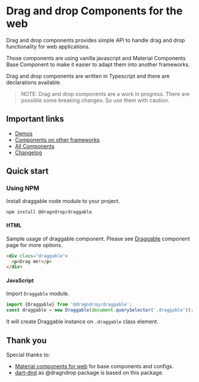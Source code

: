 # Drag and drop Components for the web

Drag and drop components provides simple API to handle drag and drop functionality for web applications.

Those components are using vanilla javascript and Material Components Base Component to make it easier to  adapt them into another frameworks.

Drag and drop components are written in Typescript and there are declarations available.

> NOTE: Drag and drop components are a work in progress. There are possible some breaking changes. So use them with caution.

## Important links

- [Demos](https://dragndrop.lukaszrembacz.pl/examples/)
- [Components on other frameworks](docs/framework-wrappers.md)
- [All Components](packages/)
- [Changelog](./CHANGELOG.md)

## Quick start

### Using NPM

Install draggable node module to your project.

```
npm install @dragndrop/draggable
```

#### HTML

Sample usage of draggable component. Please see [Draggable](packages/draggable) component page for more options.

```html
<div class="draggable">
  <p>Drag me!</p>
</div>
```

#### JavaScript

Import `Draggable` module.

```js
import {Draggable} from '@dragndrop/draggable';
const draggable = new Draggable(document.querySelector('.draggable'));
```

It will create Draggable instance on `.draggable` class element.

## Thank you

Special thanks to:

- [Material components for web](https://github.com/material-components/material-components-web) for base components and configs.
- [dart-dnd](https://github.com/marcojakob/dart-dnd) as @dragndrop package is based on this package.
